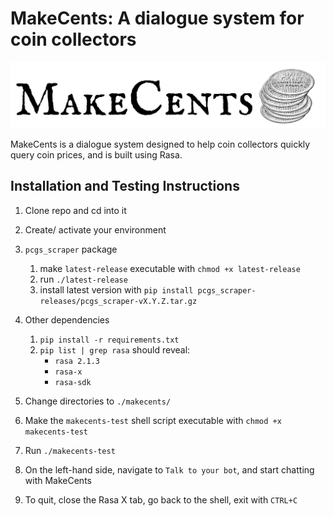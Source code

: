 # MakeCents: A dialogue system for coin collectors

![makecents_logo](MakeCents_logo.png)

<!-- Font for logo is IM Fell English SC from google price_utilities price_utilities.google.com/specimen/IM+Fell+English+SC -->
<!-- Coin graphic from https://etc.usf.edu/clipart/44400/44401/44401_penny.htm -->

MakeCents is a dialogue system designed to help coin collectors quickly query coin prices, and is built using Rasa.

## Installation and Testing Instructions

1. Clone repo and cd into it

2. Create/ activate your environment

3. `pcgs_scraper` package
	1. make `latest-release` executable with `chmod +x latest-release`
	2. run `./latest-release`
	3. install latest version with `pip install pcgs_scraper-releases/pcgs_scraper-vX.Y.Z.tar.gz`

4. Other dependencies
	1. `pip install -r requirements.txt`
	2. `pip list | grep rasa` should reveal:
		* `rasa 2.1.3`
		* `rasa-x`
		* `rasa-sdk`

5. Change directories to `./makecents/`

6. Make the `makecents-test` shell script executable with `chmod +x makecents-test`

7. Run `./makecents-test`

8. On the left-hand side, navigate to `Talk to your bot`, and start chatting with MakeCents

9. To quit, close the Rasa X tab, go back to the shell, exit with `CTRL+C`
